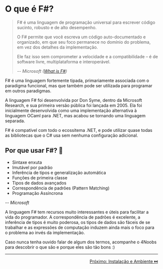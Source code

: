 # O que é F#?

> F# é uma linguagem de programação universal para escrever código sucinto, robusto e de alto desempenho.
>
> O F# permite que você escreva um código auto-documentado e organizado, em que seu foco permanece no domínio do problema,
em vez dos detalhes da implementação.
> 
> Ele faz isso sem comprometer a velocidade e a compatibilidade – é de software livre, multiplataforma e interoperável.
>
> -- <cite>Microsoft ([What is F#](https://learn.microsoft.com/en-us/dotnet/fsharp/what-is-fsharp))</cite>

F# é uma linguagem fortemente tipada, primariamente associada com o paradigma funcional, mas que também pode ser utilizada para programar
em outros paradigmas.

A linguagem F# foi desenvolvida por Don Syme, dentro da Microsoft Research, e sua primeira versão pública foi lançada em 2005.
Ela foi inicialmente desenvolvida como uma implementação alternativa à linguagem OCaml para .NET, mas acabou se tornando
uma linguagem separada.

F# é compatível com todo o ecossitema .NET, e pode utilizar quase todas as bibliotecas que o C# usa sem nenhuma
configuração adicional.

## Por que usar F#? 👀

- Sintaxe enxuta
- Imutável por padrão
- Inferência de tipos e generalização automática
- Funções de primeira classe
- Tipos de dados avançados
- Correspondência de padrões (Pattern Matching)
- Programação Assíncrona

-- <cite>Microsoft</cite>

A linguagem F# tem recursos muito interessantes e úteis para facilitar a vida do programador. A correspondência de
padrões é excelente, a inferência de tipos é muito poderosa, os tipos de dados são fáceis de se trabalhar e as
expressões de computação induzem ainda mais o foco para o problema ao invés da implementação.

Caso nunca tenha ouvido falar de algum dos termos, acompanhe o 4Noobs para descobrir o que são e porque eles são tão
bons :)

---

<p align="right">
    <a href="./01-Instalação_e_Ambiente.md">Próximo: Instalação e Ambiente ⏭️</a>
</p>

